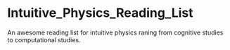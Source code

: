 # Intuitive_Physics_Reading_List
An awesome reading list for intuitive physics raning from cognitive studies to computational studies.
